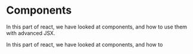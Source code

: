 # Components

In this part of react, we have looked at components, and how to use them with advanced JSX.

In this part of react, we have looked at components, and how to
